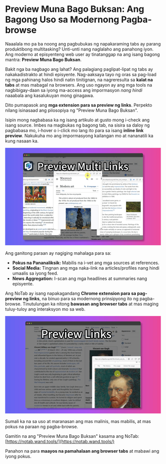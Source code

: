 
# Preview Muna Bago Buksan: Ang Bagong Uso sa Modernong Pagba-browse

Naaalala mo pa ba noong ang pagbubukas ng napakaraming tabs ay parang produktibong multitasking?  Unti-unti nang naglalaho ang panahong iyon. Ang moderno at episyenteng web user ay tinatanggap na ang isang bagong mantra: **Preview Muna Bago Buksan**.

Bakit nga ba nagbago ang lahat? Ang palagiang paglipat-lipat ng tabs ay nakakadistrakto at hindi episyente. Nag-aaksaya tayo ng oras sa pag-load ng mga pahinang halos hindi natin tinitignan, na nagreresulta sa **kalat na tabs** at mas mabagal na browsers. Ang uso ngayon ay ang mga tools na nagbibigay-daan sa iyong ma-access ang impormasyon *nang hindi* naaabala ang kasalukuyan mong ginagawa.

Dito pumapasok ang **mga extension para sa preview ng links**. Perpekto nilang isinasaad ang pilosopiya ng "Preview Muna Bago Buksan".

Isipin mong nagbabasa ka ng isang artikulo at gusto mong i-check ang isang source. Imbes na magbukas ng bagong tab, na sisira sa daloy ng pagbabasa mo, i-hover o i-click mo lang ito para sa isang **inline link preview**. Nakukuha mo ang impormasyong kailangan mo at nananatili ka kung nasaan ka.

![Pag-preview ng link sa loob ng pahina](../images/notab1.png)

Ang ganitong paraan ay nagiging mahalaga para sa:
*   **Pokus na Pananaliksik:** Mabilis na i-vet ang mga sources at references.
*   **Social Media:** Tingnan ang mga naka-link na articles/profiles nang hindi umaalis sa iyong feed.
*   **News Aggregation:** I-scan ang mga headlines at summaries nang episyente.

Ang NoTab ay isang napakagandang **Chrome extension para sa pag-preview ng links**, na binuo para sa modernong prinsipyong ito ng pagba-browse. Tinutulungan ka nitong **bawasan ang browser tabs** at mas maging tuluy-tuloy ang interaksyon mo sa web.

![Malinis na preview window ng NoTab](../images/notab2.png)

Sumali ka na sa uso at maranasan ang mas malinis, mas mabilis, at mas pokus na paraan ng pagba-browse.

Gamitin na ang "Preview Muna Bago Buksan" kasama ang NoTab: [https://notab.wand.tools/](https://notab.wand.tools/)

Panahon na para **maayos na pamahalaan ang browser tabs** at mabawi ang iyong pokus.
